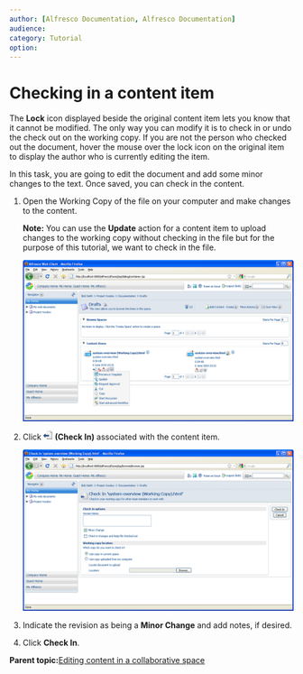 ```yaml
---
author: [Alfresco Documentation, Alfresco Documentation]
audience: 
category: Tutorial
option: 
---
```


# Checking in a content item

The **Lock** icon displayed beside the original content item lets you know that it cannot be modified. The only way you can modify it is to check in or undo the check out on the working copy. If you are not the person who checked out the document, hover the mouse over the lock icon on the original item to display the author who is currently editing the item.

In this task, you are going to edit the document and add some minor changes to the text. Once saved, you can check in the content.

1.  Open the Working Copy of the file on your computer and make changes to the content.

    **Note:** You can use the **Update** action for a content item to upload changes to the working copy without checking in the file but for the purpose of this tutorial, we want to check in the file.

    ![Check in content](../images/im-actiontasks.png)

2.  Click ![Check In](../images/im-checkin.png) **\(Check In\)** associated with the content item.

    ![Check in a document](../images/im-checkinfile.png)

3.  Indicate the revision as being a **Minor Change** and add notes, if desired.

4.  Click **Check In**.


**Parent topic:**[Editing content in a collaborative space](../concepts/cgs-edit-collaborativecontent.md)

